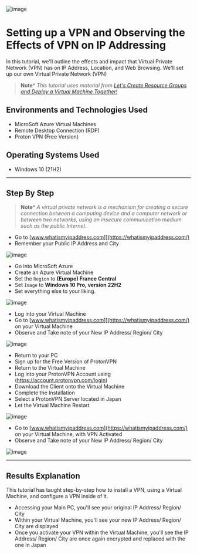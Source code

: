 <p align="center">
  
![image](https://github.com/marklibador/Virtual_Private_Network/assets/37192566/ee998b51-461c-438f-b3d0-56adf2748c50)


</p>

<h1>Setting up a VPN and Observing the Effects of VPN on IP Addressing</h1>
In this tutorial, we'll outline the effects and impact that Virtual Private Network (VPN) has on IP Address, Location, and Web Browsing.
We'll set up our own Virtual Private Network (VPN)

>**Note***
>_This tutorial uses material from [Let's Create Resource Groups and Deploy a Virtual Machine Together!](https://github.com/marklibador/Create-Resource-Group)_

<h2>Environments and Technologies Used</h2>

- MicroSoft Azure Virtual Machines
- Remote Desktop Connection (RDP)
- Proton VPN (Free Version)

<h2>Operating Systems Used</h2>

 - Windows 10 (21H2)


---
<h2>Step By Step</h2>

>**Note***
>_A virtual private network is a mechanism for creating a secure connection between a computing device and a computer network or between two networks, using an insecure communication medium such as the public Internet._

- Go to [www.whatismyipaddress.com]](https://whatismyipaddress.com/)
- Remember your Public IP Address and City

![image](https://github.com/marklibador/Virtual_Private_Network/assets/37192566/b26f08c6-92a0-4d45-88b8-fb826165f82c)


- Go into MicroSoft Azure
- Create an Azure Virtual Machine
- Set the `Region` to **(Europe) France Central**
- Set `Image` to **Windows 10 Pro, version 22H2**
- Set everything else to your liking.

![image](https://github.com/CarlosAlvarado0718/VPN-NETWORK/assets/140138198/5b3a2e50-afb3-40a6-ab25-5f172483fbcf)

- Log into your Virtual Machine
- Go to [www.whatismyipaddress.com]](https://whatismyipaddress.com/) on your Virtual Machine
- Observe and Take note of your New IP Address/ Region/ City

![image](https://github.com/CarlosAlvarado0718/VPN-NETWORK/assets/140138198/d783648c-115b-4841-b4c3-ab9a8c46e3d6)
  
- Return to your PC
- Sign up for the Free Version of ProtonVPN
- Return to the Virtual Machine
- Log into your ProtonVPN Account using (https://account.protonvpn.com/login)
- Download the Client onto the Virtual Machine
- Complete the Installation
- Select a ProtonVPN Server located in Japan
- Let the Virtual Machine Restart

![image](https://github.com/CarlosAlvarado0718/VPN-NETWORK/assets/140138198/d119b5a5-556d-4b01-b061-e922b87241f4)


- Go to [www.whatismyipaddress.com](https://whatismyipaddress.com/) on your Virtual Machine, with VPN Activated
- Observe and Take note of your New IP Address/ Region/ City

![image](https://github.com/CarlosAlvarado0718/VPN-NETWORK/assets/140138198/a20b0e94-1cd7-47e5-a7d2-81b4106a0378)


---
<h2>Results Explanation</h2>
This tutorial has taught step-by-step how to install a VPN, using a Virtual Machine, and configure a VPN inside of it.

- Accessing your Main PC, you'll see your original IP Address/ Region/ City
- Within your Virtual Machine, you'll see your new IP Address/ Region/ City are displayed
- Once you activate your VPN within the Virtual Machine, you'll see the IP Address/ Region/ City are once again encrypted and replaced with the one in Japan
